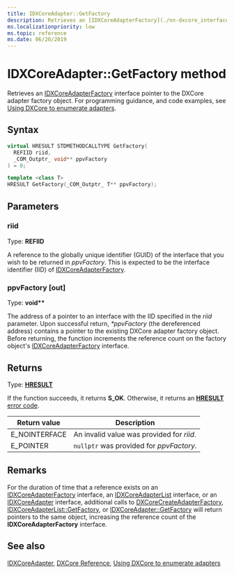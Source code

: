 ```yaml
---
title: IDXCoreAdapter::GetFactory
description: Retrieves an [IDXCoreAdapterFactory](./nn-dxcore_interface-idxcoreadapterfactory.md) interface pointer to the DXCore adapter factory object.
ms.localizationpriority: low
ms.topic: reference
ms.date: 06/20/2019
---
```


# IDXCoreAdapter::GetFactory method

Retrieves an [IDXCoreAdapterFactory](./nn-dxcore_interface-idxcoreadapterfactory.md) interface pointer to the DXCore adapter factory object. For programming guidance, and code examples, see [Using DXCore to enumerate adapters](../dxcore-enum-adapters.md).

## Syntax

```cpp
virtual HRESULT STDMETHODCALLTYPE GetFactory(
  REFIID riid,
  _COM_Outptr_ void** ppvFactory
) = 0;

template <class T>
HRESULT GetFactory(_COM_Outptr_ T** ppvFactory);
```

## Parameters

### riid

Type: **REFIID**

A reference to the globally unique identifier (GUID) of the interface that you wish to be returned in *ppvFactory*. This is expected to be the interface identifier (IID) of [IDXCoreAdapterFactory](./nn-dxcore_interface-idxcoreadapterfactory.md).

### ppvFactory [out]

Type: **void\*\***

The address of a pointer to an interface with the IID specified in the *riid* parameter. Upon successful return, *\*ppvFactory* (the dereferenced address) contains a pointer to the existing DXCore adapter factory object. Before returning, the function increments the reference count on the factory object's [IDXCoreAdapterFactory](./nn-dxcore_interface-idxcoreadapterfactory.md) interface.

## Returns

Type: **[HRESULT](../../com/structure-of-com-error-codes.md)**

If the function succeeds, it returns **S_OK**. Otherwise, it returns an [**HRESULT**](../../com/structure-of-com-error-codes.md) [error code](../../com/com-error-codes-10.md).

|Return value|Description|
|-|-|
|E_NOINTERFACE|An invalid value was provided for *riid*.|
|E_POINTER|`nullptr` was provided for *ppvFactory*.|

## Remarks

For the duration of time that a reference exists on an [IDXCoreAdapterFactory](./nn-dxcore_interface-idxcoreadapterfactory.md) interface, an [IDXCoreAdapterList](./nn-dxcore_interface-idxcoreadapterlist.md) interface, or an [IDXCoreAdapter](./nn-dxcore_interface-idxcoreadapter.md) interface, additional calls to [DXCoreCreateAdapterFactory](../dxcore/nf-dxcore-dxcorecreateadapterfactory.md), [IDXCoreAdapterList::GetFactory](./nf-dxcore_interface-idxcoreadapterlist-getfactory.md), or [IDXCoreAdapter::GetFactory]() will return pointers to the same object, increasing the reference count of the **IDXCoreAdapterFactory** interface.

## See also

[IDXCoreAdapter](./nn-dxcore_interface-idxcoreadapter.md), [DXCore Reference](../dxcore-reference.md), [Using DXCore to enumerate adapters](../dxcore-enum-adapters.md)